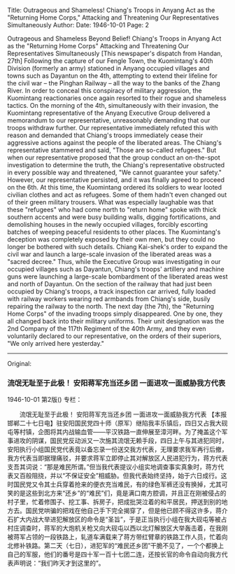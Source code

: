 Title: Outrageous and Shameless! Chiang's Troops in Anyang Act as the "Returning Home Corps," Attacking and Threatening Our Representatives Simultaneously
Author: 
Date: 1946-10-01
Page: 2

Outrageous and Shameless Beyond Belief!
	Chiang's Troops in Anyang Act as the "Returning Home Corps"
	Attacking and Threatening Our Representatives Simultaneously
	[This newspaper's dispatch from Handan, 27th] Following the capture of our Fengle Town, the Kuomintang's 40th Division (formerly an army) stationed in Anyang occupied villages and towns such as Dayantun on the 4th, attempting to extend their lifeline for the civil war – the Pinghan Railway – all the way to the banks of the Zhang River. In order to conceal this conspiracy of military aggression, the Kuomintang reactionaries once again resorted to their rogue and shameless tactics. On the morning of the 4th, simultaneously with their invasion, the Kuomintang representative of the Anyang Executive Group delivered a memorandum to our representative, unreasonably demanding that our troops withdraw further. Our representative immediately refuted this with reason and demanded that Chiang's troops immediately cease their aggressive actions against the people of the liberated areas. The Chiang's representative stammered and said, "Those are so-called refugees." But when our representative proposed that the group conduct an on-the-spot investigation to determine the truth, the Chiang's representative obstructed in every possible way and threatened, "We cannot guarantee your safety." However, our representative persisted, and it was finally agreed to proceed on the 6th. At this time, the Kuomintang ordered its soldiers to wear looted civilian clothes and act as refugees. Some of them hadn't even changed out of their green military trousers. What was especially laughable was that these "refugees" who had come north to "return home" spoke with thick southern accents and were busy building walls, digging fortifications, and demolishing houses in the newly occupied villages, forcibly escorting batches of weeping peaceful residents to other places. The Kuomintang's deception was completely exposed by their own men, but they could no longer be bothered with such details. Chiang Kai-shek's order to expand the civil war and launch a large-scale invasion of the liberated areas was a "sacred decree." Thus, while the Executive Group was investigating in our occupied villages such as Dayantun, Chiang's troops' artillery and machine guns were launching a large-scale bombardment of the liberated areas west and north of Dayantun. On the section of the railway that had just been occupied by Chiang's troops, a track inspection car arrived, fully loaded with railway workers wearing red armbands from Chiang's side, busily repairing the railway to the north. The next day (the 7th), the "Returning Home Corps" of the invading troops simply disappeared. One by one, they all changed back into their military uniforms. Their unit designation was the 2nd Company of the 117th Regiment of the 40th Army, and they even voluntarily declared to our representative, on the orders of their superiors, "We only arrived here yesterday."



<hr /> 

Original: 


### 流氓无耻至于此极！  安阳蒋军充当还乡团  一面进攻一面威胁我方代表

1946-10-01
第2版()
专栏：

　　流氓无耻至于此极！
    安阳蒋军充当还乡团
    一面进攻一面威胁我方代表
    【本报邯郸二十七日电】驻安阳国民党四十师（原军）继陷我丰乐镇后，四日又占我大砚屯等村镇，企图将其内战输血管——平汉铁路一直伸展至漳河畔。为了掩盖这个军事进攻的阴谋，国民党反动派又一次施其流氓无赖手段，四日上午与其进犯同时，安阳执行小组国民党代表竟以备忘录一份送交我方代表，无理要求我军再行后撤，我方代表当即据理痛驳，并要求蒋军立即停止其对解放区人民进犯行为，蒋方代表支吾其词说：“那是难民所谓。”但当我代表提议小组实地调查事实真象时，蒋方代表又百般阻挠，并以“不保证安全”相威胁。但我代表始终坚持，始于六日成行。这时国民党又令其士兵穿着抢来的便衣充当难民，有的绿色军裤还没有换掉，尤其可笑的是这些到北方来“还乡”的“难民”们，竟是满口南方腔调，并且正在刚被侵占的村子里，忙着修围子、挖工事、拆房子，把成批哭泣着的和平居民，押送到别的地方去。国民党哄骗的把戏在他自己手下完全揭穿了，但是他已顾不得这许多，蒋介石扩大内战大举进犯解放区的命令是“圣旨”，于是正当执行小组在我大砚屯等被占村庄调查时，蒋军的大炮机关枪又向大砚屯以西以北灯解放区大举轰击着，在我刚被蒋军占领的一段铁路上，轧道车满载来了蒋方带红臂章的铁路工作人员，忙着向北修补铁路。第二天（七日），进犯军的“难民还乡团”干脆不见了，一个个都换上自己的军服，他们的番号是四十军一百十七团二连，还按长官的命令自动向我方代表声明说：“我们昨天才到这里的”。
